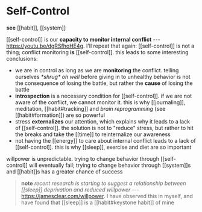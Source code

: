 # Self-Control

**see** [[habit]], [[system]]

[[self-control]] is our **capacity to monitor internal conflict** --- <https://youtu.be/dgRSfhoHE4g>. I'll repeat that again: [[self-control]] is not a thing; conflict monitoring **is** [[self-control]]. this leads to some interesting conclusions:

- we are in control as long as we are **monitoring** the conflict. telling ourselves _\*shrug\* oh well_ before giving in to unhealthy behavior is not the consequence of losing the battle, but rather the **cause** of losing the battle
- **introspection** is a necessary condition for [[self-control]]. if we are not aware of the conflict, we cannot monitor it. this is why [[journaling]], meditation, [[habit#tracking]] and _brain reprogramming_ (see [[habit#formation]]) are so powerful
- stress **externalizes** our attention, which explains why it leads to a lack of [[self-control]]. the solution is not to "reduce" stress, but rather to hit the breaks and take the [[time]] to reinternalize our awareness
- not having the [[energy]] to care about internal conflict leads to a lack of [[self-control]]. this is why [[sleep]], exercise and diet are so important

willpower is unpredictable. trying to change behavior through [[self-control]] will eventually fail; trying to change behavior through [[system]]s and [[habit]]s has a greater chance of success

> **note** _recent research is starting to suggest a relationship between [[sleep]] deprivation and reduced willpower_ --- <https://jamesclear.com/willpower>. I have observed this in myself, and have found that [[sleep]] is a [[habit#keystone habit]] of mine
